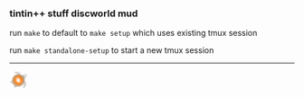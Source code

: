 ### tintin++ stuff discworld mud

run `make` to default to `make setup` which uses existing tmux session

run `make standalone-setup` to start a new tmux session

-----

[![image a'tuin](turtle.png "a'tuin")](http://discworld.starturtle.net)

